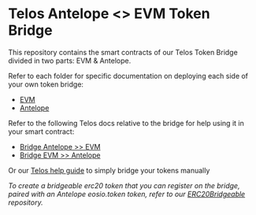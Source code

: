 # Telos Antelope <> EVM Token Bridge

This repository contains the smart contracts of our Telos Token Bridge divided in two parts: EVM & Antelope.

Refer to each folder for specific documentation on deploying each side of your own token bridge:
- [EVM](https://github.com/telosnetwork/telos-token-bridge/tree/master/evm)
- [Antelope](https://github.com/telosnetwork/telos-token-bridge/tree/master/antelope)

Refer to the following Telos docs relative to the bridge for help using it in your smart contract:
- [Bridge Antelope >> EVM](https://doc.telos.net)
- [Bridge EVM >> Antelope](https://doc.telos.net)

Or our [Telos help guide](https://help.telos.net) to simply bridge your tokens manually

_To create a bridgeable erc20 token that you can register on the bridge, paired with an Antelope eosio.token token, refer to our [ERC20Bridgeable](https://github.com/telosnetwork/erc20-bridgeable) repository._
